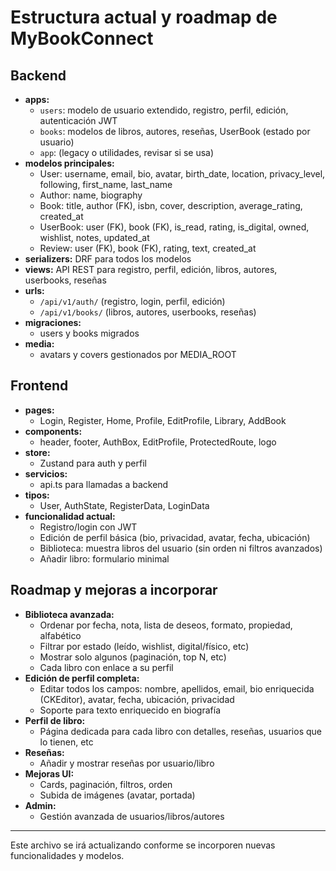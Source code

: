 # Estructura actual y roadmap de MyBookConnect

## Backend
- **apps:**
  - `users`: modelo de usuario extendido, registro, perfil, edición, autenticación JWT
  - `books`: modelos de libros, autores, reseñas, UserBook (estado por usuario)
  - `app`: (legacy o utilidades, revisar si se usa)
- **modelos principales:**
  - User: username, email, bio, avatar, birth_date, location, privacy_level, following, first_name, last_name
  - Author: name, biography
  - Book: title, author (FK), isbn, cover, description, average_rating, created_at
  - UserBook: user (FK), book (FK), is_read, rating, is_digital, owned, wishlist, notes, updated_at
  - Review: user (FK), book (FK), rating, text, created_at
- **serializers:** DRF para todos los modelos
- **views:** API REST para registro, perfil, edición, libros, autores, userbooks, reseñas
- **urls:**
  - `/api/v1/auth/` (registro, login, perfil, edición)
  - `/api/v1/books/` (libros, autores, userbooks, reseñas)
- **migraciones:**
  - users y books migrados
- **media:**
  - avatars y covers gestionados por MEDIA_ROOT

## Frontend
- **pages:**
  - Login, Register, Home, Profile, EditProfile, Library, AddBook
- **components:**
  - header, footer, AuthBox, EditProfile, ProtectedRoute, logo
- **store:**
  - Zustand para auth y perfil
- **servicios:**
  - api.ts para llamadas a backend
- **tipos:**
  - User, AuthState, RegisterData, LoginData
- **funcionalidad actual:**
  - Registro/login con JWT
  - Edición de perfil básica (bio, privacidad, avatar, fecha, ubicación)
  - Biblioteca: muestra libros del usuario (sin orden ni filtros avanzados)
  - Añadir libro: formulario minimal

## Roadmap y mejoras a incorporar
- **Biblioteca avanzada:**
  - Ordenar por fecha, nota, lista de deseos, formato, propiedad, alfabético
  - Filtrar por estado (leído, wishlist, digital/físico, etc)
  - Mostrar solo algunos (paginación, top N, etc)
  - Cada libro con enlace a su perfil
- **Edición de perfil completa:**
  - Editar todos los campos: nombre, apellidos, email, bio enriquecida (CKEditor), avatar, fecha, ubicación, privacidad
  - Soporte para texto enriquecido en biografía
- **Perfil de libro:**
  - Página dedicada para cada libro con detalles, reseñas, usuarios que lo tienen, etc
- **Reseñas:**
  - Añadir y mostrar reseñas por usuario/libro
- **Mejoras UI:**
  - Cards, paginación, filtros, orden
  - Subida de imágenes (avatar, portada)
- **Admin:**
  - Gestión avanzada de usuarios/libros/autores

---

Este archivo se irá actualizando conforme se incorporen nuevas funcionalidades y modelos.
